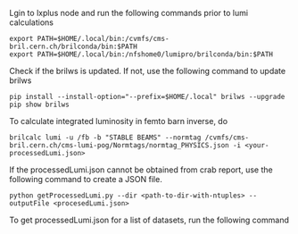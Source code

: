 Lgin to lxplus node and run the following commands prior to lumi calculations
```
export PATH=$HOME/.local/bin:/cvmfs/cms-bril.cern.ch/brilconda/bin:$PATH
export PATH=$HOME/.local/bin:/nfshome0/lumipro/brilconda/bin:$PATH
```
Check if the brilws is updated. If not, use the following command to update brilws
```
pip install --install-option="--prefix=$HOME/.local" brilws --upgrade
pip show brilws
```
To calculate integrated luminosity in femto barn inverse, do
```
brilcalc lumi -u /fb -b "STABLE BEAMS" --normtag /cvmfs/cms-bril.cern.ch/cms-lumi-pog/Normtags/normtag_PHYSICS.json -i <your-processedLumi.json>
```

If the processedLumi.json cannot be obtained from crab report, use the following command to create a JSON file.

```
python getProcessedLumi.py --dir <path-to-dir-with-ntuples> --outputFile <procesedLumi.json>
```

To get processedLumi.json for a list of datasets, run the following command
